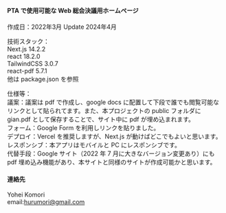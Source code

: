 #### PTA で使用可能な Web 総会決議用ホームページ

作成日：2022年3月 Update 2024年4月

技術スタック：<br>
Next.js 14.2.2<br>
react 18.2.0<br>
TailwindCSS 3.0.7<br>
react-pdf 5.7.1<br>
他は package.json を参照<br>

仕様等：<br>
議案：議案は pdf で作成し、google docs に配置して下段で誰でも閲覧可能なリンクとして貼られてます。また、本プロジェクトの public フォルダに gian.pdf として保存することで、サイト中に pdf が埋め込まれます。<br>
フォーム：Google Form を利用しリンクを貼りました。<br>
デプロイ：Vercel を推奨しますが、Next.js が動けばどこでもよいと思います。<br>
レスポンシブ：本アプリはモバイルと PC にレスポンシブです。<br>
代替手段：Google サイト（2022 年 7 月に大きなバージョン変更あり）にも pdf 埋め込み機能があり、本サイトと同様のサイトが作成可能かと思います。


#### 連絡先

Yohei Komori<br>
email:hurumori@gmail.com

